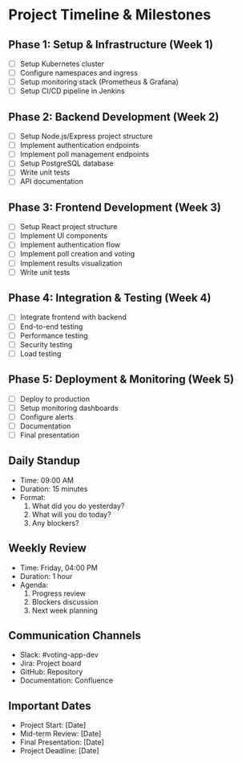 # Project Timeline & Milestones

## Phase 1: Setup & Infrastructure (Week 1)
- [ ] Setup Kubernetes cluster
- [ ] Configure namespaces and ingress
- [ ] Setup monitoring stack (Prometheus & Grafana)
- [ ] Setup CI/CD pipeline in Jenkins

## Phase 2: Backend Development (Week 2)
- [ ] Setup Node.js/Express project structure
- [ ] Implement authentication endpoints
- [ ] Implement poll management endpoints
- [ ] Setup PostgreSQL database
- [ ] Write unit tests
- [ ] API documentation

## Phase 3: Frontend Development (Week 3)
- [ ] Setup React project structure
- [ ] Implement UI components
- [ ] Implement authentication flow
- [ ] Implement poll creation and voting
- [ ] Implement results visualization
- [ ] Write unit tests

## Phase 4: Integration & Testing (Week 4)
- [ ] Integrate frontend with backend
- [ ] End-to-end testing
- [ ] Performance testing
- [ ] Security testing
- [ ] Load testing

## Phase 5: Deployment & Monitoring (Week 5)
- [ ] Deploy to production
- [ ] Setup monitoring dashboards
- [ ] Configure alerts
- [ ] Documentation
- [ ] Final presentation

## Daily Standup
- Time: 09:00 AM
- Duration: 15 minutes
- Format:
  1. What did you do yesterday?
  2. What will you do today?
  3. Any blockers?

## Weekly Review
- Time: Friday, 04:00 PM
- Duration: 1 hour
- Agenda:
  1. Progress review
  2. Blockers discussion
  3. Next week planning

## Communication Channels
- Slack: #voting-app-dev
- Jira: Project board
- GitHub: Repository
- Documentation: Confluence

## Important Dates
- Project Start: [Date]
- Mid-term Review: [Date]
- Final Presentation: [Date]
- Project Deadline: [Date] 